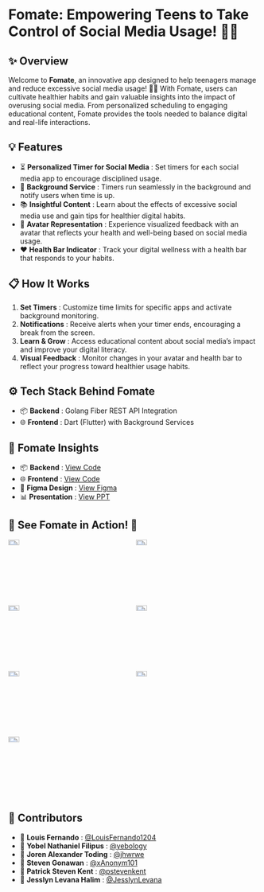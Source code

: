 # Fomate: Empowering Teens to Take Control of Social Media Usage! 🌟📱  

## ✨ Overview  
Welcome to **Fomate**, an innovative app designed to help teenagers manage and reduce excessive social media usage! 🚀📴 With Fomate, users can cultivate healthier habits and gain valuable insights into the impact of overusing social media. From personalized scheduling to engaging educational content, Fomate provides the tools needed to balance digital and real-life interactions.  

## 💡 Features  
- ⏳ **Personalized Timer for Social Media** : Set timers for each social media app to encourage disciplined usage.  
- 🔄 **Background Service** : Timers run seamlessly in the background and notify users when time is up.  
- 📚 **Insightful Content** : Learn about the effects of excessive social media use and gain tips for healthier digital habits.  
- 🎨 **Avatar Representation** : Experience visualized feedback with an avatar that reflects your health and well-being based on social media usage.  
- ❤️ **Health Bar Indicator** : Track your digital wellness with a health bar that responds to your habits.  

## 📋 How It Works  
1. **Set Timers** : Customize time limits for specific apps and activate background monitoring.  
2. **Notifications** : Receive alerts when your timer ends, encouraging a break from the screen.  
3. **Learn & Grow** : Access educational content about social media’s impact and improve your digital literacy.  
4. **Visual Feedback** : Monitor changes in your avatar and health bar to reflect your progress toward healthier usage habits.  

## ⚙️ Tech Stack Behind Fomate  
- 📦 **Backend** : Golang Fiber REST API Integration
- 🌐 **Frontend** : Dart (Flutter) with Background Services  

## 🚀 Fomate Insights  
- 📦 **Backend** : [View Code](https://github.com/yebology/fomate-backend)
- 🌐 **Frontend** : [View Code](https://github.com/LouisFernando1204/fomate-frontend)
- 🎨 **Figma Design** : [View Figma](https://www.figma.com/design/PCM7pRl6EQfP3i2m3GoykL/Fomate_Figma?node-id=63-198&t=z8NdhyrcmGH8hJfq-1)
- 📊 **Presentation** : [View PPT](https://www.canva.com/design/DAGR8G6bWUE/p7UWTGsS4ypKWLKG7aD4gQ/edit?utm_content=DAGR8G6bWUE&utm_campaign=designshare&utm_medium=link2&utm_source=sharebutton)

## 🌟 See Fomate in Action! 📸  
<div style="display: grid; grid-template-columns: repeat(2, 1fr); gap: 10px;">  
    <img src="https://drive.google.com/uc?id=1CW7RbWCQX_07eD7Fc5hWA7xd2rI_GVnH" alt="Screenshot 1" style="width: 30%;"/>  
    <img src="https://drive.google.com/uc?id=17K_7dDhdE-X6H2ahNiFpP0JkhLRKZM_W" alt="Screenshot 2" style="width: 30%;"/>  
    <img src="https://drive.google.com/uc?id=1VM7oi3V3WmrN68K8pMi9KQ3rdYgSUA6y" alt="Screenshot 3" style="width: 30%;"/>  
    <img src="https://drive.google.com/uc?id=1I8U4_kLwH_Va4zpDBJssq3OcOeWpW_8a" alt="Screenshot 4" style="width: 30%;"/>  
    <img src="https://drive.google.com/uc?id=1y7eNJ-nVV4s-ORNhnAoNMrBlF59NUgbi" alt="Screenshot 5" style="width: 30%;"/>  
    <img src="https://drive.google.com/uc?id=1q7LUJsS0RrSFg3Q-6v8xtf6EHb2KtWjt" alt="Screenshot 6" style="width: 30%;"/>  
    <img src="https://drive.google.com/uc?id=1k1XDwsJDHakXhqP9s9lMQtdN5W-nffD3" alt="Screenshot 7" style="width: 30%;"/>  
</div>  

## 🤝 Contributors  
- 🧑 **Louis Fernando** : [@LouisFernando1204](https://github.com/LouisFernando1204)  
- 🧑 **Yobel Nathaniel Filipus** : [@yebology](https://github.com/yebology)
- 🧑 **Joren Alexander Toding** : [@jhwrwe](https://github.com/jhwrwe)
- 🧑 **Steven Gonawan** : [@xAnonym101](https://github.com/xAnonym101)
- 🧑 **Patrick Steven Kent** : [@pstevenkent](https://github.com/pstevenkent)
- 👩 **Jesslyn Levana Halim** : [@JesslynLevana](https://github.com/JesslynLevana)
